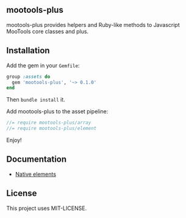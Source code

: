 ## mootools-plus

mootools-plus provides helpers and Ruby-like methods to Javascript MooTools core classes and plus.

## Installation

Add the gem in your `Gemfile`:
```ruby
group :assets do
  gem 'mootools-plus', '~> 0.1.0'
end
```

Then `bundle install` it.

Add mootools-plus to the asset pipeline:

```javascript
//= require mootools-plus/array
//= require mootools-plus/element
```

Enjoy!

## Documentation

* [Native elements](https://github.com/caedes/mootools-plus/wiki/Native-elements)

## License

This project uses MIT-LICENSE.
